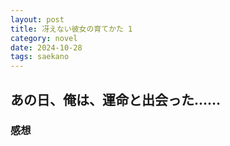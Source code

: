 ```yaml
---
layout: post
title: 冴えない彼女の育てかた 1
category: novel
date: 2024-10-28
tags: saekano
---
```


## あの日、俺は、運命と出会った……

### 感想
